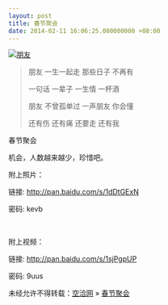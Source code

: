 ```yaml
---
layout: post
title: 春节聚会
date: 2014-02-11 16:06:25.000000000 +08:00
---
```


[![朋友](http://kongqia.com/wp-content/uploads/2014/02/201106261145401637-300x199.jpg)](http://kongqia.com/wp-content/uploads/2014/02/201106261145401637.jpg)

> 朋友 一生一起走 那些日子 不再有
> 
> 一句话 一辈子 一生情 一杯酒
> 
> 朋友 不曾孤单过 一声朋友 你会懂
> 
> 还有伤 还有痛 还要走 还有我

春节聚会

机会，人数越来越少，珍惜吧。

附上照片：

链接: [http://pan.baidu.com/s/1dDtGExN ](http://pan.baidu.com/s/1dDtGExN)

密码: kevb

 

附上视频：

链接: [http://pan.baidu.com/s/1sjPgpUP ](http://pan.baidu.com/s/1sjPgpUP)

密码: 9uus

未经允许不得转载：[空洽网](http://kongqia.com) » [春节聚会](http://kongqia.com/33272.html)


